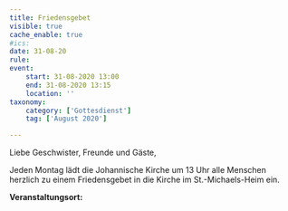 ```yaml
---
title: Friedensgebet
visible: true
cache_enable: true
#ics: 
date: 31-08-20
rule: 
event:
	start: 31-08-2020 13:00
	end: 31-08-2020 13:15
	location: ''
taxonomy:
	category: ['Gottesdienst']
	tag: ['August 2020']

---
```

Liebe Geschwister, Freunde und Gäste,

Jeden Montag lädt die Johannische Kirche um 13 Uhr alle Menschen herzlich zu einem Friedensgebet in die Kirche im St.-Michaels-Heim ein.



**Veranstaltungsort:** 

